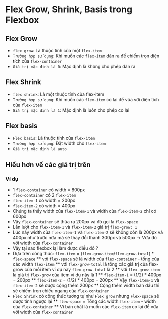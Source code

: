 # Flex Grow, Shrink, Basis trong Flexbox 
## Flex Grow 
* `flex grow`: Là thuộc tính của một `flex-item `
* `Trường hợp sử dụng`: Khi muốn các `flex-item` dãn ra để chiếm trọn diện tích của `flex-container`
* `Giá trị mặc định là 0`: Mặc định là không cho phép dãn ra
## Flex Shrink
* `flex shrink`: Là một thuộc tính của flex-item
* `Trường hợp sử dụng`: Khi muốn các `flex-item` co lại để vừa với diện tích của `flex-item`
* `Giá trị mặc định là 1`: Mặc định là luôn cho phép co lại
## Flex basis
* `Flex basis`: Là thuộc tính của `flex-item`
* `Trường hợp sử dụng`: Đặt width cho `flex-item`
* `Giá trị mặc định là auto`
## Hiểu hơn về các giá trị trên
### Ví dụ
* 1 `flex-container` có width = 800px
* `flex-container` có 2 `flex-item`
* `flex-item-1` có width = 200px
* `flex-item-2` có width = 400px 
* Chúng ta thấy width của `flex-item-1` và width của `flex-item-2` chỉ có 600px 
* Vậy `flex-container` sẽ thừa ra 200px và đó gọi là `flex-space`
* Lần lượt cho `flex-item-1` và `flex-item-2` giá trị `flex-grow: 1`
* Lúc này width của `flex-item-1` và `flex-item-2` sẽ không còn là 200px và 400px như trước nữa mà sẽ thay đổi thành 300px và 500px -> Vừa đủ với width của `flex-container`
* Vậy tại sao flexbox lại làm được điều đó ?
* Dựa trên công thức: `flex-item` = (`flex-grow-item`/`flex-grow-total`) * `flex-space` 
    ** với `flex-space` sẽ là width của `flex-container` - tổng của các width `flex-item`
    ** với `flex-grow-total` là tổng các giá trị của flex-grow của mỗi item ví dụ này 
    `flex-grow-total` là 2
    ** với `flex-grow-item` là giá trị `flex-grow` của item ví dụ này là 1
    ** `flex-item-1` = (1/2) * 400px = 200px
    ** `flex-item-2` = (1/2) * 400px = 200px
    ** Vậy `flex-item-1` và `flex-item-2` sẽ được cộng thêm 200px
    ** Cộng thêm width ban đầu thì sẽ chiếm trọn chiều ngang của `flex-container`
* `Flex Shrink` có công thức tương tự như `Flex grow` nhưng `Flex-space` sẽ được tính ngược lại
    ** `flex-space` = Tổng các width `flex-item` - width của `flex-container`
    ** Vì bản chất là muốn các `flex-item` co lại để vừa với width của `flex-container`

